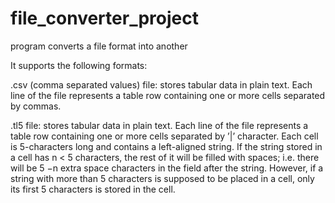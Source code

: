 # file_converter_project
program converts a file format into another

It supports the following formats:

 .csv (comma separated values) file: stores tabular data in plain text. Each line of the
file represents a table row containing one or more cells separated by commas.

 .tl5 file: stores tabular data in plain text. Each line of the file represents a table row
containing one or more cells separated by ’|’ character. Each cell is 5-characters long
and contains a left-aligned string. If the string stored in a cell has n < 5 characters,
the rest of it will be filled with spaces; i.e. there will be 5 −n extra space characters in
the field after the string. However, if a string with more than 5 characters is supposed
to be placed in a cell, only its first 5 characters is stored in the cell.
